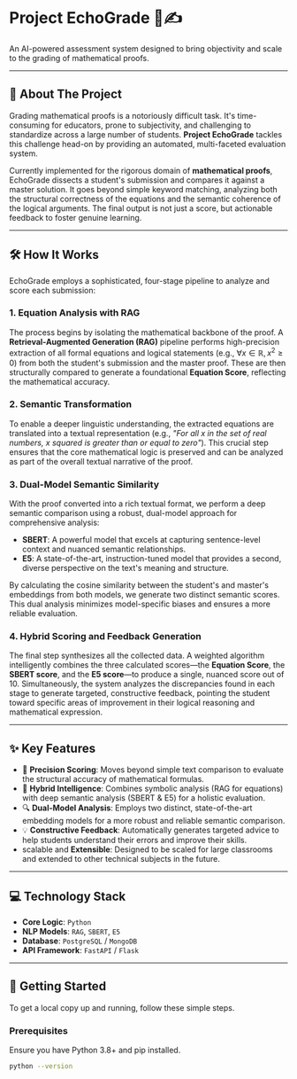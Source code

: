 # Project EchoGrade 🤖✍️

An AI-powered assessment system designed to bring objectivity and scale to the grading of mathematical proofs.

---

## 📖 About The Project

Grading mathematical proofs is a notoriously difficult task. It's time-consuming for educators, prone to subjectivity, and challenging to standardize across a large number of students. **Project EchoGrade** tackles this challenge head-on by providing an automated, multi-faceted evaluation system.

Currently implemented for the rigorous domain of **mathematical proofs**, EchoGrade dissects a student's submission and compares it against a master solution. It goes beyond simple keyword matching, analyzing both the structural correctness of the equations and the semantic coherence of the logical arguments. The final output is not just a score, but actionable feedback to foster genuine learning.

---

## 🛠️ How It Works

EchoGrade employs a sophisticated, four-stage pipeline to analyze and score each submission:

### 1. Equation Analysis with RAG
The process begins by isolating the mathematical backbone of the proof. A **Retrieval-Augmented Generation (RAG)** pipeline performs high-precision extraction of all formal equations and logical statements (e.g., $\forall x \in \mathbb{R}, x^2 \ge 0$) from both the student's submission and the master proof. These are then structurally compared to generate a foundational **Equation Score**, reflecting the mathematical accuracy.

### 2. Semantic Transformation
To enable a deeper linguistic understanding, the extracted equations are translated into a textual representation (e.g., *"For all x in the set of real numbers, x squared is greater than or equal to zero"*). This crucial step ensures that the core mathematical logic is preserved and can be analyzed as part of the overall textual narrative of the proof.

### 3. Dual-Model Semantic Similarity
With the proof converted into a rich textual format, we perform a deep semantic comparison using a robust, dual-model approach for comprehensive analysis:
* **SBERT**: A powerful model that excels at capturing sentence-level context and nuanced semantic relationships.
* **E5**: A state-of-the-art, instruction-tuned model that provides a second, diverse perspective on the text's meaning and structure.

By calculating the cosine similarity between the student's and master's embeddings from both models, we generate two distinct semantic scores. This dual analysis minimizes model-specific biases and ensures a more reliable evaluation.

### 4. Hybrid Scoring and Feedback Generation
The final step synthesizes all the collected data. A weighted algorithm intelligently combines the three calculated scores—the **Equation Score**, the **SBERT score**, and the **E5 score**—to produce a single, nuanced score out of 10. Simultaneously, the system analyzes the discrepancies found in each stage to generate targeted, constructive feedback, pointing the student toward specific areas of improvement in their logical reasoning and mathematical expression.

---

## ✨ Key Features

* 🎯 **Precision Scoring**: Moves beyond simple text comparison to evaluate the structural accuracy of mathematical formulas.
* 🧠 **Hybrid Intelligence**: Combines symbolic analysis (RAG for equations) with deep semantic analysis (SBERT & E5) for a holistic evaluation.
* 🔍 **Dual-Model Analysis**: Employs two distinct, state-of-the-art embedding models for a more robust and reliable semantic comparison.
* 💡 **Constructive Feedback**: Automatically generates targeted advice to help students understand their errors and improve their skills.
* scalable and **Extensible**: Designed to be scaled for large classrooms and extended to other technical subjects in the future.

---

## 💻 Technology Stack

* **Core Logic**: `Python`
* **NLP Models**: `RAG`, `SBERT`, `E5`
* **Database**: `PostgreSQL` / `MongoDB`
* **API Framework**: `FastAPI` / `Flask`

---

## 🚀 Getting Started

To get a local copy up and running, follow these simple steps.

### Prerequisites

Ensure you have Python 3.8+ and pip installed.
```sh
python --version
